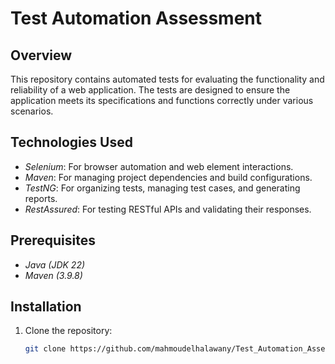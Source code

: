 # Test Automation Assessment

## Overview
This repository contains automated tests for evaluating the functionality and reliability of a web application. The tests are designed to ensure the application meets its specifications and functions correctly under various scenarios.

## Technologies Used
- *Selenium*: For browser automation and web element interactions.
- *Maven*: For managing project dependencies and build configurations.
- *TestNG*: For organizing tests, managing test cases, and generating reports.
- *RestAssured*: For testing RESTful APIs and validating their responses.

## Prerequisites
- *Java (JDK 22)* 
- *Maven (3.9.8)*

## Installation
1. Clone the repository:
   ```bash
   git clone https://github.com/mahmoudelhalawany/Test_Automation_Assessment.git
